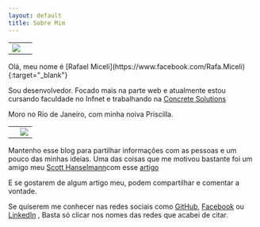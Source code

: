 ```yaml
---
layout: default
title: Sobre Mim
---
```


<table>
  <tr>
    <td align="left"><img src="http://rafael-miceli.com.br/ico/me.jpg"/></td>
    <td align="right"></td>
  </tr>
</table>
Olá, meu nome é [Rafael Miceli](https://www.facebook.com/Rafa.Miceli){:target="_blank"}

Sou desenvolvedor. Focado mais na parte web e atualmente estou cursando faculdade no Infnet e trabalhando na [Concrete Solutions](http://www.concretesolutions.com.br/)

Moro no Rio de Janeiro, com minha noiva Priscilla.
<table>
  <tr>
    <td align="left"> </td>
    <td align="right"><img src="http://rafael-miceli.com.br/ico/pri.jpg"/></td>
  </tr>
</table>
 
Mantenho esse blog para partilhar informações com as pessoas e um pouco das minhas ideias. 
Uma das coisas que me motivou bastante foi um amigo meu [Scott Hanselmann](https://twitter.com/shanselman)com esse [artigo](http://www.hanselman.com/blog/DoTheyDeserveTheGiftOfYourKeystrokes.aspx) 

E se gostarem de algum artigo meu, podem compartilhar e comentar a vontade.

Se quiserem me conhecer nas redes sociais como [GitHub](https://github.com/Rafael-Miceli/), [Facebook](https://www.facebook.com/Rafa.Miceli) ou [LinkedIn](http://br.linkedin.com/pub/rafael-miceli/24/4aa/718)
, Basta só clicar nos nomes das redes que acabei de citar.
